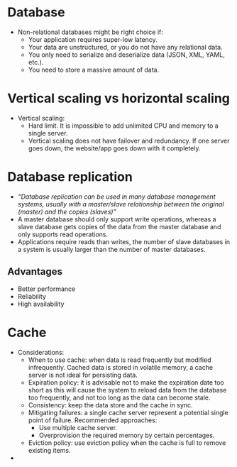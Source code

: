 # Database
- Non-relational databases might be right choice if:
	- Your application requires super-low latency.
	- Your data are unstructured, or you do not have any relational data.
	- You only need to serialize and deserialize data (JSON, XML, YAML, etc.).
	- You need to store a massive amount of data.
# Vertical scaling vs horizontal scaling
- Vertical scaling:
	- Hard limit. It is impossible to add unlimited CPU and memory to a single server.
	- Vertical scaling does not have failover and redundancy. If one server goes down, the website/app goes down with it completely.
# Database replication
- *“Database replication can be used in many database management systems, usually with a master/slave relationship between the original (master) and the copies (slaves)”*
- A master database should only support write operations, whereas a slave database gets copies of the data from the master database and only supports read operations.
- Applications require reads than writes, the number of slave databases in a system is usually larger than the number of master databases.
## Advantages
- Better performance
- Reliability
- High availability
# Cache
- Considerations:
	- When to use cache: when data is read frequently but modified infrequently. Cached data is stored in volatile memory, a cache server is not ideal for persisting data.
	- Expiration policy: it is advisable not to make the expiration date too short as this will cause the system to reload data from the database too frequently, and not too long as the data can become stale.
	- Consistency: keep the data store and the cache in sync.
	- Mitigating failures: a single cache server represent a potential single point of failure. Recommended approaches:
		- Use multiple cache server.
		- Overprovision the required memory by certain percentages.
	- Eviction policy: use eviction policy when the cache is full to remove existing items.
- 